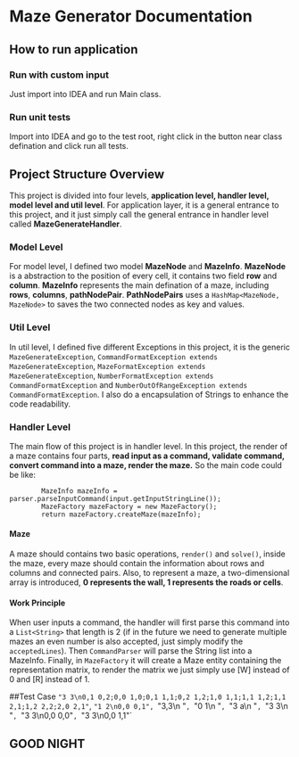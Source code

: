 # Maze Generator Documentation

## How to run application

### Run with custom input
Just import into IDEA and run Main class.

### Run unit tests
Import into IDEA and go to the test root, right click in the button near class defination and click run all tests.

## Project Structure Overview
This project is divided into four levels, **application level, handler level, model level and util level**. For application layer, 
it is a general entrance to this project, and it just simply call the general entrance in handler level called **MazeGenerateHandler**.

### Model Level
For model level, I defined two model **MazeNode** and **MazeInfo**. **MazeNode** is a abstraction to the position of every cell, 
it contains two field **row** and **column**. 
**MazeInfo** represents the main defination of a maze, including **rows**, **columns**, **pathNodePair**. **PathNodePairs** 
uses a `HashMap<MazeNode, MazeNode>` to saves the two connected nodes as key and values. 

### Util Level
In util level, I defined five different Exceptions in this project, it is the generic `MazeGenerateException`, 
`CommandFormatException extends MazeGenerateException`, `MazeFormatException extends MazeGenerateException`, `NumberFormatException extends CommandFormatException`
and `NumberOutOfRangeException extends CommandFormatException`.
I also do a encapsulation of Strings to enhance the code readability.

### Handler Level
The main flow of this project is in handler level.
In this project, the render of a maze contains four parts, **read input as a command, validate command, convert command into a maze, render the maze.**
So the main code could be like:
`````````
        MazeInfo mazeInfo = parser.parseInputCommand(input.getInputStringLine());
        MazeFactory mazeFactory = new MazeFactory();
        return mazeFactory.createMaze(mazeInfo);
`````````
#### Maze
A maze should contains two basic operations, `render()` and `solve()`, inside the maze, every maze should contain the information about rows and columns and connected pairs.
Also, to represent a maze, a two-dimensional array is introduced, **0 represents the wall, 1 represents the roads or cells**.

#### Work Principle
When user inputs a command, the handler will first parse this command into a `List<String>` that length is 2 
(if in the future we need to generate multiple mazes an even number is also accepted, just simply modify the `acceptedLines`).
Then `CommandParser` will parse the String list into a MazeInfo. Finally, in `MazeFactory` it will create a Maze entity containing the 
representation matrix, to render the matrix we just simply use [W] instead of 0 and [R] instead of 1.

##Test Case
`"3 3\n0,1 0,2;0,0 1,0;0,1 1,1;0,2 1,2;1,0 1,1;1,1 1,2;1,1 2,1;1,2 2,2;2,0 2,1"`,
`"1 2\n0,0 0,1",
`"3,3\n "`,
`"0 1\n "`,
`"3 a\n "`,
`"3 3\n "`,
`"3 3\n0,0 0,0"`,
`"3 3\n0,0 1,1"`

## GOOD NIGHT
